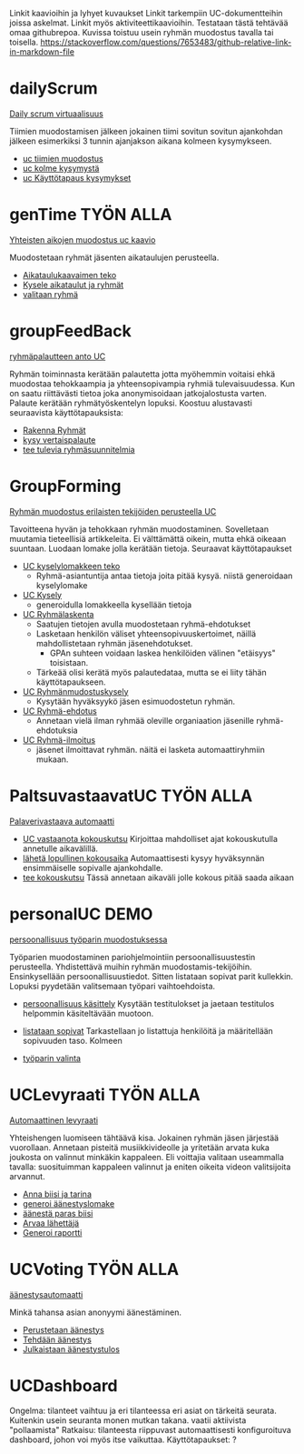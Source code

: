 Linkit kaavioihin ja lyhyet kuvaukset
Linkit tarkempiin UC-dokumentteihin joissa askelmat. Linkit myös aktiviteettikaavioihin.
Testataan tästä tehtävää omaa githubrepoa.
Kuvissa toistuu usein ryhmän muodostus tavalla tai toisella. 
https://stackoverflow.com/questions/7653483/github-relative-link-in-markdown-file

# dailyScrum
<!-- [Daily scrum virtuaalisuus](./dailyScrum.uxf) -->
[Daily scrum virtuaalisuus](./dailyScrum.png)

Tiimien muodostamisen jälkeen jokainen tiimi sovitun sovitun ajankohdan jälkeen esimerkiksi 3 tunnin ajanjakson aikana kolmeen kysymykseen.
* [uc tiimien muodostus](./../UCKuvaukset/dailyscrum/MuodostetaanTiimit.md)
* [uc kolme kysymystä](./../UCKuvaukset/dailyscrum/kolmeKysymysta.md)
* [uc Käyttötapaus kysymykset](./../UCKuvaukset/dailyscrum/jKäyttötapausOngelmat.md)

# genTime TYÖN ALLA
<!-- [Yhteisten aikojen muodostus uc kaavio](./genTime.uxf) -->
[Yhteisten aikojen muodostus uc kaavio](./genTime.png)

Muodostetaan ryhmät jäsenten aikataulujen perusteella. 
* [Aikataulukaavaimen teko](./../UCKuvaukset/genTime/teeAikatauluKaavain.md)
* [Kysele aikataulut ja ryhmät](./../UCKuvaukset/genTime/kyselläänAikataulutRyhmät.md)
* [valitaan ryhmä](./../UCKuvaukset/genTime/ValitaanRyhmä.md)

# groupFeedBack
<!-- [ryhmäpalautteen anto UC](./groupFeedback.uxf) -->
[ryhmäpalautteen anto UC](./groupFeedback.png)
[](./../UCKuvaukset/groupFeedBack.md)

Ryhmän toiminnasta kerätään palautetta jotta myöhemmin voitaisi ehkä muodostaa tehokkaampia ja yhteensopivampia ryhmiä tulevaisuudessa. Kun on saatu riittävästi tietoa joka anonymisoidaan jatkojalostusta varten. Palaute kerätään ryhmätyöskentelyn lopuksi. Koostuu alustavasti seuraavista käyttötapauksista: 
* [Rakenna Ryhmät](./../UCKuvaukset/groupFeedBack/RakennaRyhmät.md)
* [kysy vertaispalaute](./../UCKuvaukset/groupFeedBack.md)
* [tee tulevia ryhmäsuunnitelmia](./../UCKuvaukset/groupFeedBack.md)


# GroupForming
<!-- [Ryhmän muodostus erilaisten tekijöiden perusteella UC](groupForming.uxf) -->
[Ryhmän muodostus erilaisten tekijöiden perusteella UC](groupForming.png)
[](./../UCKuvaukset/GroupFroming/)

Tavoitteena hyvän ja tehokkaan ryhmän muodostaminen. Sovelletaan muutamia tieteellisiä artikkeleita. Ei välttämättä oikein, mutta ehkä oikeaan suuntaan. Luodaan lomake jolla kerätään tietoja. Seuraavat käyttötapaukset
* [UC kyselylomakkeen teko](./../UCKuvaukset/GroupFroming/kyselylomakkeenteko.md)
    * Ryhmä-asiantuntija antaa tietoja joita pitää kysyä. niistä generoidaan kyselylomake
* [UC Kysely](./../UCKuvaukset/GroupFroming/kysely.md)
    * generoidulla lomakkeella kysellään tietoja
* [UC Ryhmälaskenta](./../UCKuvaukset/GroupFroming/ryhmälaskenta.md)
    * Saatujen tietojen avulla muodostetaan ryhmä-ehdotukset
    * Lasketaan henkilön väliset yhteensopivuuskertoimet, näillä mahdollistetaan ryhmän jäsenehdotukset. 
      * GPAn suhteen voidaan laskea henkilöiden välinen "etäisyys" toisistaan.  
    * Tärkeää olisi kerätä myös palautedataa, mutta se ei liity tähän käyttötapaukseen. 
* [UC Ryhmänmudostuskysely](./../UCKuvaukset/GroupFroming/ryhmänmuodostuskysely.md)
    * Kysytään hyväksyykö jäsen esimuodostetun ryhmän. 
* [UC Ryhmä-ehdotus](./../UCKuvaukset/GroupFroming/ryhmäehdotus.md)
    * Annetaan vielä ilman ryhmää oleville organiaation jäsenille ryhmä-ehdotuksia
* [UC Ryhmä-ilmoitus](./../UCKuvaukset/GroupFroming/ryhmäilmoitus.md)
    * jäsenet ilmoittavat ryhmän. näitä ei lasketa automaattiryhmiin mukaan. 

# PaltsuvastaavatUC TYÖN ALLA
<!-- [Palaverivastaava automaatti](PaltsuvastaavaUC.uxf) -->
[Palaverivastaava automaatti](PaltsuvastaavaUC.png)

* [UC vastaanota kokouskutsu](./../UCKuvaukset/PaltsuvastaavatUC/vastaanotaKokouskutsu.md)
Kirjoittaa mahdolliset ajat kokouskutulla annetulle aikavälillä. 
* [lähetä lopullinen kokousaika](./../UCKuvaukset/PaltsuvastaavatUC/lähetäLopullinen.md)
Automaattisesti kysyy hyväksynnän ensimmäiselle sopivalle ajankohdalle. 
* [tee kokouskutsu](./../UCKuvaukset/PaltsuvastaavatUC/TeeKokouskutsu.md)
Tässä annetaan aikaväli jolle kokous pitää saada aikaan
# personalUC DEMO
<!-- [persoonallisuus työparin muodostuksessa](personalUC.uxf) -->
[persoonallisuus työparin muodostuksessa](personalUC.png)
[](./../UCKuvaukset/personalUC/)

Työparien muodostaminen pariohjelmointiin persoonallisuustestin perusteella. Yhdistettävä muihin ryhmän muodostamis-tekijöihin. Ensinkysellään persoonallisuustiedot. Sitten listataan sopivat parit kullekkin. Lopuksi pyydetään valitsemaan työpari vaihtoehdoista.
* [persoonallisuus käsittely](./../UCKuvaukset/personalUC/persoonallisuusKäsittely.md)
Kysytään testitulokset ja jaetaan testitulos helpommin käsiteltävään muotoon. 

* [listataan sopivat](./../UCKuvaukset/personalUC/ListataanSopivat.md)
Tarkastellaan jo listattuja henkilöitä ja määritellään sopivuuden taso. Kolmeen 

* [työparin valinta](./../UCKuvaukset/personalUC/työaprinValinta.md)

# UCLevyraati TYÖN ALLA
<!-- [Automaattinen levyraati](UCLevyraati.uxf) -->
[Automaattinen levyraati](UCLevyraati.png)
[](./../UCKuvaukset/UCLevyraati/)

Yhteishengen luomiseen tähtäävä kisa. Jokainen ryhmän jäsen järjestää vuorollaan. Annetaan pisteitä musiikkivideolle ja yritetään arvata kuka joukosta on valinnut minkäkin kappaleen. Eli voittajia valitaan useammalla tavalla: suosituimman kappaleen valinnut ja eniten oikeita videon valitsijoita arvannut. 
* [Anna biisi ja tarina](./../UCKuvaukset/UCLevyraati/biisiJaTarina.md)
* [generoi äänestyslomake](./../UCKuvaukset/UCLevyraati/generoiäänestyslomake.md)
* [äänestä paras biisi](./../UCKuvaukset/UCLevyraati/äänestäBiisi.md)
* [Arvaa lähettäjä](./../UCKuvaukset/UCLevyraati/arvaaLähettäjä.md)
* [Generoi raportti](./../UCKuvaukset/UCLevyraati/generoiRaportti.md)

# UCVoting TYÖN ALLA
<!-- [äänestysautomaatti](UCVoting.uxf) -->
[äänestysautomaatti](UCVoting.png)

Minkä tahansa asian anonyymi äänestäminen. 
* [Perustetaan äänestys](./../UCKuvaukset/UCVoting/PerustaÄänestys.md)
* [Tehdään äänestys](./../UCKuvaukset/UCVoting/teeÄänestys.md)
* [Julkaistaan äänestystulos](./../UCKuvaukset/UCVoting/JulkaiseTulos.md)

# UCDashboard
Ongelma: tilanteet vaihtuu ja eri tilanteessa eri asiat on tärkeitä seurata. Kuitenkin usein seuranta monen mutkan takana. vaatii aktiivista "pollaamista"
Ratkaisu: tilanteesta riippuvast automaattisesti konfiguroituva dashboard, johon voi myös itse vaikuttaa. 
Käyttötapaukset: 
?
